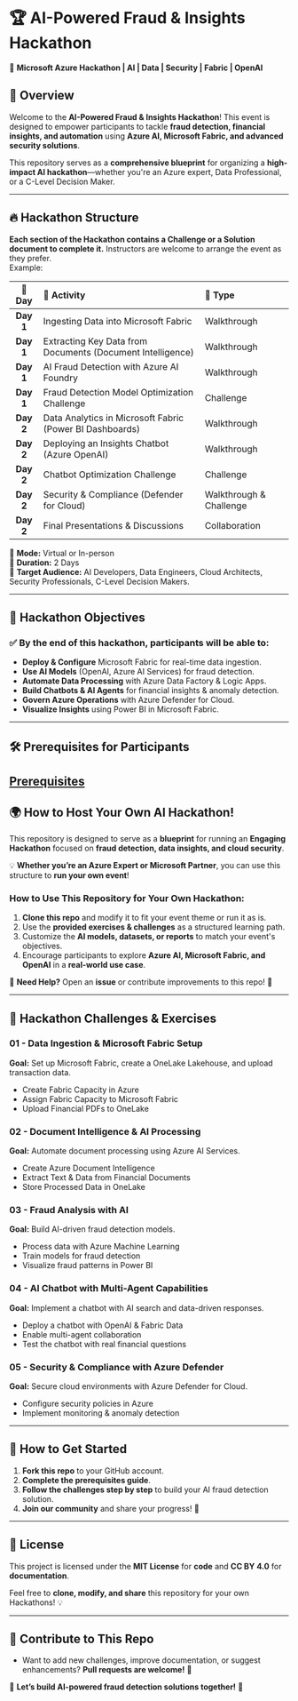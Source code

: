 # 🏆 AI-Powered Fraud & Insights Hackathon  
🚀 **Microsoft Azure Hackathon | AI | Data | Security | Fabric | OpenAI**  

## 📖 Overview  
Welcome to the **AI-Powered Fraud & Insights Hackathon**! This event is designed to empower participants to tackle **fraud detection, financial insights, and automation** using **Azure AI, Microsoft Fabric, and advanced security solutions**.  

This repository serves as a **comprehensive blueprint** for organizing a **high-impact AI hackathon**—whether you're an Azure expert, Data Professional, or a C-Level Decision Maker.  

---

## 🔥 Hackathon Structure  

**Each section of the Hackathon contains a Challenge or a Solution document to complete it.** Instructors are welcome to arrange the event as they prefer.  
Example:

| 📅 Day   | 🔹 Activity                                                   | 🏁 Type                |
|:--------:|:-------------------------------------------------------------|:-----------------------|
| **Day 1** | Ingesting Data into Microsoft Fabric                          | Walkthrough            |
| **Day 1** | Extracting Key Data from Documents (Document Intelligence)    | Walkthrough            |
| **Day 1** | AI Fraud Detection with Azure AI Foundry                      | Walkthrough            |
| **Day 1** | Fraud Detection Model Optimization Challenge                  | Challenge              |
| **Day 2** | Data Analytics in Microsoft Fabric (Power BI Dashboards)      | Walkthrough            |
| **Day 2** | Deploying an Insights Chatbot (Azure OpenAI)                  | Walkthrough            |
| **Day 2** | Chatbot Optimization Challenge                                | Challenge              |
| **Day 2** | Security & Compliance (Defender for Cloud)                    | Walkthrough & Challenge|
| **Day 2** | Final Presentations & Discussions                             | Collaboration          |

📌 **Mode:** Virtual or In-person  
📌 **Duration:** 2 Days  
📌 **Target Audience:** AI Developers, Data Engineers, Cloud Architects, Security Professionals, C-Level Decision Makers.

---

## 🎯 **Hackathon Objectives**  

### ✅ **By the end of this hackathon, participants will be able to:**  
- **Deploy & Configure** Microsoft Fabric for real-time data ingestion.  
- **Use AI Models** (OpenAI, Azure AI Services) for fraud detection.  
- **Automate Data Processing** with Azure Data Factory & Logic Apps.  
- **Build Chatbots & AI Agents** for financial insights & anomaly detection.  
- **Govern Azure Operations** with Azure Defender for Cloud.  
- **Visualize Insights** using Power BI in Microsoft Fabric.  

---

## 🛠 **Prerequisites for Participants**  

[Prerequisites](https://github.com/DavidArayaS/AI-Powered-Insights-Fraud-Detection-Hackathon/blob/6f26336b0d145da182411b279fd800837836efd2/Prerequisites.md)
---

## 🌍 **How to Host Your Own AI Hackathon!**  

This repository is designed to serve as a **blueprint** for running an **Engaging Hackathon** focused on **fraud detection, data insights, and cloud security**.  

💡 **Whether you’re an Azure Expert or Microsoft Partner**, you can use this structure to **run your own event**!  

### **How to Use This Repository for Your Own Hackathon:**  
1. **Clone this repo** and modify it to fit your event theme or run it as is.  
2. Use the **provided exercises & challenges** as a structured learning path.  
3. Customize the **AI models, datasets, or reports** to match your event's objectives.  
4. Encourage participants to explore **Azure AI, Microsoft Fabric, and OpenAI** in a **real-world use case**.  

📌 **Need Help?** Open an **issue** or contribute improvements to this repo! 🚀  

---

## 🚀 **Hackathon Challenges & Exercises**  

### **01 - Data Ingestion & Microsoft Fabric Setup**  
**Goal:** Set up Microsoft Fabric, create a OneLake Lakehouse, and upload transaction data.  
- Create Fabric Capacity in Azure  
- Assign Fabric Capacity to Microsoft Fabric  
- Upload Financial PDFs to OneLake  

### **02 - Document Intelligence & AI Processing**  
**Goal:** Automate document processing using Azure AI Services.  
- Create Azure Document Intelligence  
- Extract Text & Data from Financial Documents  
- Store Processed Data in OneLake  

### **03 - Fraud Analysis with AI**  
**Goal:** Build AI-driven fraud detection models.  
- Process data with Azure Machine Learning  
- Train models for fraud detection  
- Visualize fraud patterns in Power BI  

### **04 - AI Chatbot with Multi-Agent Capabilities**  
**Goal:** Implement a chatbot with AI search and data-driven responses.  
- Deploy a chatbot with OpenAI & Fabric Data  
- Enable multi-agent collaboration  
- Test the chatbot with real financial questions  

### **05 - Security & Compliance with Azure Defender**  
**Goal:** Secure cloud environments with Azure Defender for Cloud.  
- Configure security policies in Azure  
- Implement monitoring & anomaly detection  

---

## 🎯 **How to Get Started**  

1. **Fork this repo** to your GitHub account.  
2. **Complete the prerequisites guide**.  
3. **Follow the challenges step by step** to build your AI fraud detection solution.  
4. **Join our community** and share your progress! 🚀  

---

## 📌 **License**  

This project is licensed under the **MIT License** for **code** and **CC BY 4.0** for **documentation**.  

Feel free to **clone, modify, and share** this repository for your own Hackathons! 💡  

---

## 📢 **Contribute to This Repo**  

- Want to add new challenges, improve documentation, or suggest enhancements? **Pull requests are welcome!** 🤝  

🚀 **Let’s build AI-powered fraud detection solutions together!** 🎯  
